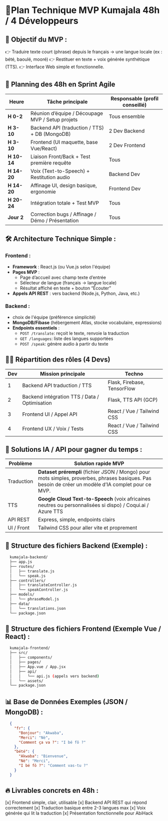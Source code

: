 # 🚀Plan Technique MVP Kumajala 48h / 4 Développeurs

## 🎯 Objectif du MVP :
👉 Traduire texte court (phrase) depuis le français → une langue locale (ex : bété, baoulé, mooré)
👉 Restituer en texte + voix générée synthétique (TTS).
👉 Interface Web simple et fonctionnelle.

## 📅 Planning des 48h en Sprint Agile

| Heure       | Tâche principale                                 | Responsable (profil conseillé) |
| ----------- | ------------------------------------------------ | ------------------------------ |
| **H 0-2**   | Réunion d’équipe / Découpage MVP / Setup projets | Tous ensemble                  |
| **H 3-10**  | Backend API (traduction / TTS) + DB (MongoDB)    | 2 Dev Backend                  |
| **H 3-10**  | Frontend (UI maquette, base Vue/React)           | 2 Dev Frontend                 |
| **H 10-14** | Liaison Front/Back + Test première requête       | Tous                           |
| **H 14-20** | Voix (Text-to-Speech) + Restitution audio        | Backend Dev                    |
| **H 14-20** | Affinage UI, design basique, ergonomie           | Frontend Dev                   |
| **H 20-24** | Intégration totale + Test MVP                    | Tous                           |
| **Jour 2**  | Correction bugs / Affinage / Démo / Présentation | Tous                           |

## 🛠️ Architecture Technique Simple :

### Frontend :
- **Framework** : React.js (ou Vue.js selon l'équipe)
- **Pages MVP** :
  - Page d’accueil avec champ texte d’entrée
  - Sélecteur de langue (français → langue locale)
  - Résultat affiché en texte + bouton “Écouter”
- **Appels API REST** : vers backend (Node.js, Python, Java, etc.)

### Backend :
- choix de l'équipe (préférence simplicité)
- **MongoDB/Fibase** (hébergement Atlas, stocke vocabulaire, expressions)
- **Endpoints essentiels** :
  - `POST /translate`: reçoit le texte, renvoie la traduction
  - `GET /languages`:  liste des langues supportées
  - `POST /speak`: génère audio à partir du texte

## 🧑‍💻 Répartition des rôles (4 Devs)

| Dev | Mission principale                            | Techno                            |
| --- | --------------------------------------------- | --------------------------------- |
| 1   | Backend API traduction / TTS                  | Flask, Firebase, TensorFlow       |
| 2   | Backend intégration TTS / Data / Optimisation | Flask, TTS API (GCP) |
| 3   | Frontend UI / Appel API                       | React / Vue / Tailwind CSS        |
| 4   | Frontend UX / Voix / Tests                    | React / Vue / Tailwind CSS        |

## 🔑 Solutions IA / API pour gagner du temps :

| Problème   | Solution rapide MVP                                                                                                                                  |
| ---------- | ---------------------------------------------------------------------------------------------------------------------------------------------------- |
| Traduction | **Dataset prérempli** (fichier JSON / Mongo) pour mots simples, proverbes, phrases basiques. Pas besoin de créer un modèle d’IA complet pour ce MVP. |
| TTS        | **Google Cloud Text-to-Speech** (voix africaines neutres ou personnalisées si dispo) / Coqui.ai / Azure TTS                                          |
| API REST   | Express, simple, endpoints clairs                                                                                                                    |
| UI / Front | Tailwind CSS pour aller vite et proprement                                                                                                           |

## 📂 Structure des fichiers Backend (Exemple) :

```bash
  kumajala-backend/
  ├── app.js
  ├── routes/
  │   ├── translate.js
  │   └── speak.js
  ├── controllers/
  │   ├── translateController.js
  │   └── speakController.js
  ├── models/
  │   └── phraseModel.js
  ├── data/
  │   └── translations.json
  └── package.json
```

## 📂 Structure des fichiers Frontend (Exemple Vue / React) :

```bash
  kumajala-frontend/
  ├── src/
  │   ├── components/
  │   ├── pages/
  │   ├── App.vue / App.jsx
  │   ├── api/
  │   │   └── api.js (appels vers backend)
  │   └── assets/
  └── package.json
```

## 📊 Base de Données Exemples (JSON / MongoDB) :

```json
  {
    "fr": {
      "Bonjour": "Akwaba",
      "Merci": "Nè",
      "Comment ça va ?": "I bé fô ?"
    },
    "bété": {
      "Akwaba": "Bienvenue",
      "Nè": "Merci",
      "I bé fô ?": "Comment vas-tu ?"
    }
  }
```

## 🔥 Livrables concrets en 48h :
[x] Frontend simple, clair, utilisable
[x] Backend API REST qui répond correctement
[x] Traduction basique entre 2-3 langues max
[x] Voix générée qui lit la traduction
[x] Présentation fonctionnelle pour AbiHack
